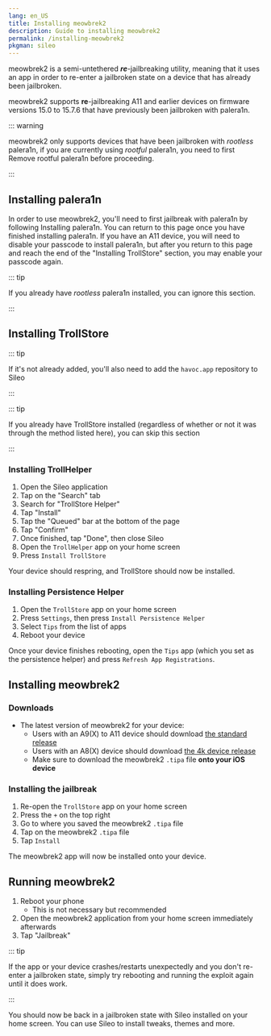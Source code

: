 ```yaml
---
lang: en_US
title: Installing meowbrek2
description: Guide to installing meowbrek2
permalink: /installing-meowbrek2
pkgman: sileo
---
```


meowbrek2 is a <router-link to="/types-of-jailbreak/#semi-untethered-jailbreaks">semi-untethered</router-link> ***re***-jailbreaking utility, meaning that it uses an app in order to re-enter a jailbroken state on a device that has already been jailbroken.

meowbrek2 supports **re**-jailbreaking A11 and earlier devices on firmware versions 15.0 to 15.7.6 that have previously been jailbroken with palera1n.

::: warning

meowbrek2 only supports devices that have been jailbroken with *rootless* palera1n, if you are currently using *rootful* palera1n, you need to first <router-link to="/removing-palera1n">Remove rootful palera1n</router-link> before proceeding.

:::

## Installing palera1n

In order to use meowbrek2, you'll need to first jailbreak with palera1n by following <router-link to="/installing-palera1n">Installing palera1n</router-link>. You can return to this page once you have finished installing palera1n. If you have an A11 device, you will need to disable your passcode to install palera1n, but after you return to this page and reach the end of the "Installing TrollStore" section, you may enable your passcode again. 

::: tip

If you already have *rootless* palera1n installed, you can ignore this section.

:::

## Installing TrollStore

::: tip

If it's not already added, you'll also need to add the `havoc.app` repository to Sileo

:::

::: tip

If you already have TrollStore installed (regardless of whether or not it was through the method listed here), you can skip this section

:::

### Installing TrollHelper

1. Open the Sileo application
1. Tap on the "Search" tab
1. Search for "TrollStore Helper"
1. Tap "Install"
1. Tap the "Queued" bar at the bottom of the page
1. Tap "Confirm"
1. Once finished, tap "Done", then close Sileo
1. Open the `TrollHelper` app on your home screen
1. Press `Install TrollStore`

Your device should respring, and TrollStore should now be installed.

### Installing Persistence Helper

1. Open the `TrollStore` app on your home screen
1. Press `Settings`, then press `Install Persistence Helper`
1. Select `Tips` from the list of apps
1. Reboot your device

Once your device finishes rebooting, open the `Tips` app (which you set as the persistence helper) and press `Refresh App Registrations`.

## Installing meowbrek2

### Downloads

- The latest version of meowbrek2 for your device:
    - Users with an A9(X) to A11 device should download [the standard release](https://kok3shidoll.github.io/download/secret/meowbrek2_1.1.2_TS.tipa)
    - Users with an A8(X) device should download [the 4k device release](https://kok3shidoll.github.io/download/secret/meowbrek2_4k_1.1.2-1_TS.tipa)
    - Make sure to download the meowbrek2 `.tipa` file **onto your iOS device**

### Installing the jailbreak

1. Re-open the `TrollStore` app on your home screen
1. Press the `+` on the top right
1. Go to where you saved the meowbrek2 `.tipa` file
1. Tap on the meowbrek2 `.tipa` file
1. Tap `Install`

The meowbrek2 app will now be installed onto your device.

## Running meowbrek2

1. Reboot your phone
    - This is not necessary but recommended
1. Open the meowbrek2 application from your home screen immediately afterwards
1. Tap "Jailbreak"

::: tip

If the app or your device crashes/restarts unexpectedly and you don't re-enter a jailbroken state, simply try rebooting and running the exploit again until it does work.

:::

You should now be back in a jailbroken state with Sileo installed on your home screen. You can use Sileo to install <router-link to="/faq/#what-are-tweaks">tweaks</router-link>, themes and more.
